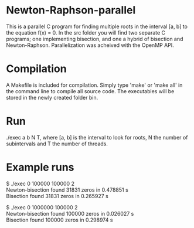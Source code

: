 # Newton-Raphson-parallel
This is a parallel C program for finding multiple roots in the interval [a, b] to the equation f(x) = 0.
In the src folder you will find two separate C programs; one implementing bisection, and one a hybrid
of bisection and Newton-Raphson. Parallelization was acheived with the OpenMP API.

# Compilation
A Makefile is included for compilation. Simply type 'make' or 'make all' in the command line to compile all source code.
The executables will be stored in the newly created folder bin.

# Run
./exec a b N T, where [a, b] is the interval to look for roots, N the number of subintervals and T the number of threads.

# Example runs
$ ./exec 0 100000 100000 2 <br />
Newton-bisection found 31831 zeros in 0.478851 s<br />
Bisection found 31831 zeros in 0.265927 s

$ ./exec 0 1000000 100000 2 <br />
Newton-bisection found 100000 zeros in 0.026027 s <br />
Bisection found 100000 zeros in 0.298974 s

